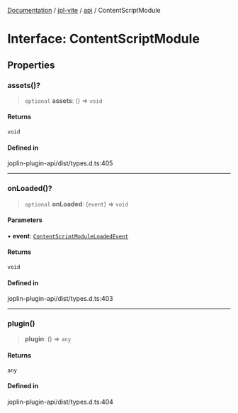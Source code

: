 [Documentation](../../../packages.md) / [jpl-vite](../../index.md) / [api](../index.md) / ContentScriptModule

# Interface: ContentScriptModule

## Properties

### assets()?

> `optional` **assets**: () => `void`

#### Returns

`void`

#### Defined in

joplin-plugin-api/dist/types.d.ts:405

---

### onLoaded()?

> `optional` **onLoaded**: (`event`) => `void`

#### Parameters

• **event**: [`ContentScriptModuleLoadedEvent`](ContentScriptModuleLoadedEvent.md)

#### Returns

`void`

#### Defined in

joplin-plugin-api/dist/types.d.ts:403

---

### plugin()

> **plugin**: () => `any`

#### Returns

`any`

#### Defined in

joplin-plugin-api/dist/types.d.ts:404
